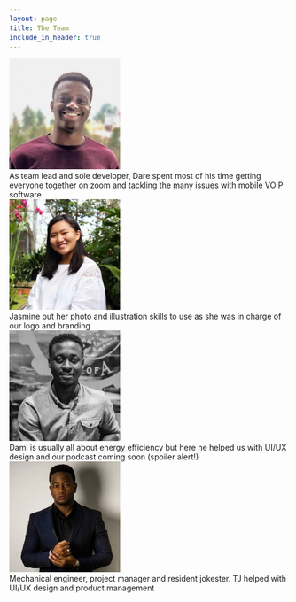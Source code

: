 ```yaml
---
layout: page
title: The Team
include_in_header: true
---
```


<a href="https://github.com/darebalogun"> 
  <img src="/assets/profiles/me.jpeg" alt="Dare Balogun" width="200"/>
</a>
<div> As team lead and sole developer, Dare spent most of his time getting everyone together on zoom and tackling the many issues with mobile VOIP software </div>

<a href="https://www.linkedin.com/in/jasmine-foong/"> 
  <img src="/assets/profiles/jas.jpeg" alt="Jasmine Foong" width="200"/>
</a> 
<div> Jasmine put her photo and illustration skills to use as she was in charge of our logo and branding </div>

<a href="https://www.linkedin.com/in/dami2dabiri/">
  <img src="/assets/profiles/dami.jpeg" alt="Damitan Dabiri" width="200"/> 
</a>
<div> Dami is usually all about energy efficiency but here he helped us with UI/UX design and our podcast coming soon (spoiler alert!) </div>


<a href="https://www.linkedin.com/in/tejiri-binitie-cassidy-5868547a/"> 
  <img src="/assets/profiles/tj.jpeg" alt="Tejiri Binitie-Cassidy" width="200"/> 
</a>
<div> Mechanical engineer, project manager and resident jokester. TJ helped with UI/UX design and product management </div>
